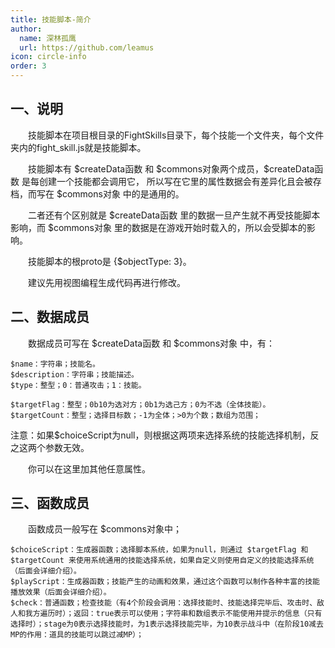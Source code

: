 ```yaml
---
title: 技能脚本-简介
author:
  name: 深林孤鹰
  url: https://github.com/leamus
icon: circle-info
order: 3
---
```


## 一、说明

&emsp;&emsp;技能脚本在项目根目录的FightSkills目录下，每个技能一个文件夹，每个文件夹内的fight_skill.js就是技能脚本。

&emsp;&emsp;技能脚本有 \$createData函数 和 \$commons对象两个成员，\$createData函数 是每创建一个技能都会调用它，
所以写在它里的属性数据会有差异化且会被存档，而写在 \$commons对象 中的是通用的。

&emsp;&emsp;二者还有个区别就是 \$createData函数 里的数据一旦产生就不再受技能脚本影响，而 \$commons对象 里的数据是在游戏开始时载入的，所以会受脚本的影响。

&emsp;&emsp;技能脚本的根proto是 {\$objectType: 3}。

&emsp;&emsp;建议先用视图编程生成代码再进行修改。

## 二、数据成员

&emsp;&emsp;数据成员可写在 \$createData函数 和 \$commons对象 中，有：

```text
$name：字符串；技能名。
$description：字符串；技能描述。
$type：整型；0：普通攻击；1：技能。

$targetFlag：整型；0b10为选对方；0b1为选己方；0为不选（全体技能）。
$targetCount：整型；选择目标数；-1为全体；>0为个数；数组为范围；
```

注意：如果\$choiceScript为null，则根据这两项来选择系统的技能选择机制，反之这两个参数无效。

&emsp;&emsp;你可以在这里加其他任意属性。

## 三、函数成员

&emsp;&emsp;函数成员一般写在 \$commons对象中；

```text
$choiceScript：生成器函数；选择脚本系统，如果为null，则通过 $targetFlag 和 $targetCount 来使用系统通用的技能选择系统，如果自定义则使用自定义的技能选择系统（后面会详细介绍）。
$playScript：生成器函数；技能产生的动画和效果，通过这个函数可以制作各种丰富的技能播放效果（后面会详细介绍）。
$check：普通函数；检查技能（有4个阶段会调用：选择技能时、技能选择完毕后、攻击时、敌人和我方遍历时）；返回：true表示可以使用；字符串和数组表示不能使用并提示的信息（只有选择时）；stage为0表示选择技能时，为1表示选择技能完毕，为10表示战斗中（在阶段10减去MP的作用：道具的技能可以跳过减MP）；
```
